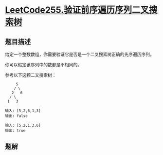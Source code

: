 # [LeetCode255.验证前序遍历序列二叉搜索树](https://leetcode-cn.com/problems/verify-preorder-sequence-in-binary-search-tree/)
## 题目描述
给定一个整数数组，你需要验证它是否是一个二叉搜索树正确的先序遍历序列。

你可以假定该序列中的数都是不相同的。

参考以下这颗二叉搜索树：

```
     5
    / \
   2   6
  / \
 1   3
```
```
输入: [5,2,6,1,3]
输出: false
```
```
输入: [5,2,1,3,6]
输出: true
```
## 题解
